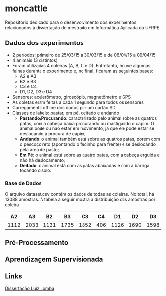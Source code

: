 # moncattle
Repositório dedicado para o desenvolvimento dos experimentos relacionados à dissertação de mestrado em Informática Aplicada da UFRPE.

## Dados dos experimentos

* 2 períodos: primeiro de 25/03/15 a 30/03/15 e de 06/04/15 a 09/04/15
* 4 animais (3 distintos)
* Foram utilizadas 4 coleiras (A, B, C e D). Entretanto, houve algumas falhas durante o experimento e, no final, ficaram as seguintes bases:
  - A2 e A3
  - B2 e B3
  - C3 e C4
  - D1, D2, D3 e D4
* Sensores: acelerômetro, giroscópio, magnetômetro e GPS
* As coletas eram feitas a cada 1 segundo para todos os sensores
* Carregamento offline dos dados por um cartão SD
* Classes de labels: pastar, em pé, deitado e andando
    * **Pastando/Procurando**: caracterizado pelo animal sobre as quatros patas, com a cabeça baixa procurando ou mastigando o capim. O animal pode ou não estar em movimento, já que ele pode estar se deslocando à procura de capim;
    * **Andando**: o animal também está sobre as quatros patas, porém com o pescoço reto (apontando o fucinho para frente) e se deslocando pela área de pasto;
    * **Em Pé**: o animal está sobre as quatro patas, com a cabeça erguida e não há deslocamento;
    * **Deitado**: o animal está com as patas abaixadas e com a barriga tocando o solo.

### Base de Dados

O arquivo dataset.csv contém os dados de todas as coleiras. No total, há 13088 amostras. A tabela a seguir mostra a distribuição das amostras por coleira

A2 | A3 | B2 | B3 | C3 | C4 | D1 | D2 | D3 | D4 | Total
--- | --- | --- |--- |--- |--- |--- |--- |--- |--- |--- | 
1112 | 2033 | 1131 | 1735 | 1852 | 406 | 1126 | 1690 | 1598 | 405 | 13088

## Pré-Processamento

## Aprendizagem Supervisionada

## Links

[Dissertação Luiz Lomba](https://repositorio.ufms.br/jspui/bitstream/123456789/2627/1/LUIZ%20FERNANDO%20DELBONI%20LOMBA.pdf)
